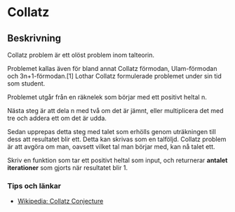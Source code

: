 # Collatz

## Beskrivning

Collatz problem är ett olöst problem inom talteorin. 

Problemet kallas även för bland annat Collatz förmodan, Ulam-förmodan och 3n+1-förmodan.[1] Lothar Collatz formulerade problemet under sin tid som student.

Problemet utgår från en räknelek som börjar med ett positivt heltal n. 

Nästa steg är att dela n med två om det är jämnt, eller multiplicera det med tre och addera ett om det är udda. 

Sedan upprepas detta steg med talet som erhölls genom uträkningen till dess att resultatet blir ett. Detta kan skrivas som en talföljd. Collatz problem är att avgöra om man, oavsett vilket tal man börjar med, kan nå talet ett.

Skriv en funktion som tar ett positivt heltal som input, och returnerar **antalet iterationer** som gjorts när resultatet blir 1.


### Tips och länkar

* [Wikipedia: Collatz Conjecture](https://en.wikipedia.org/wiki/Collatz_conjecture)
